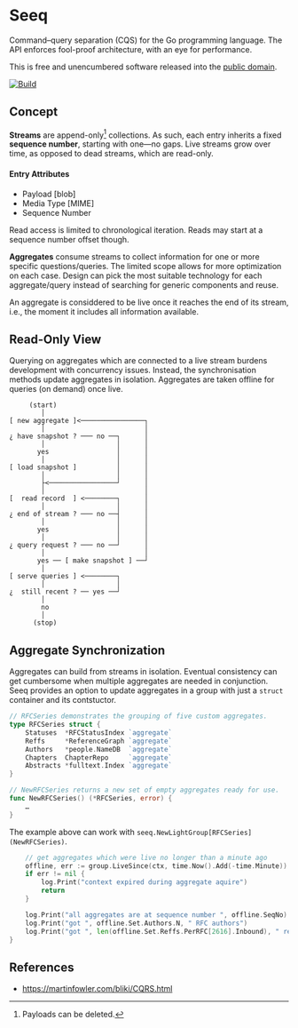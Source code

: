 # Seeq

Command–query separation (CQS) for the Go programming language.
The API enforces fool-proof architecture, with an eye for performance.

This is free and unencumbered software released into the
[public domain](https://creativecommons.org/publicdomain/zero/1.0).

[![Build](https://github.com/pascaldekloe/seeq/actions/workflows/go.yml/badge.svg)](https://github.com/pascaldekloe/seeq/actions/workflows/go.yml)


## Concept

**Streams** are append-only[^1] collections. As such, each entry inherits a
fixed **sequence number**, starting with one—no gaps. Live streams grow over
time, as opposed to dead streams, which are read-only.

#### Entry Attributes

* Payload [blob]
* Media Type [MIME]
* Sequence Number

Read access is limited to chronological iteration. Reads may start at a sequence
number offset though.

**Aggregates** consume streams to collect information for one or more specific
questions/queries. The limited scope allows for more optimization on each case.
Design can pick the most suitable technology for each aggregate/query instead of
searching for generic components and reuse.

An aggregate is considdered to be live once it reaches the end of its stream,
i.e., the moment it includes all information available.


## Read-Only View

Querying on aggregates which are connected to a live stream burdens development
with concurrency issues. Instead, the synchronisation methods update aggregates
in isolation. Aggregates are taken offline for queries (on demand) once live.


         (start)
            │
    [ new aggregate ]<────────────────┐
            │                         │
    ¿ have snapshot ? ─── no ──┐      │
            │                  │      │
           yes                 │      │
            │                  │      │
    [ load snapshot ]          │      │
            │                  │      │
            ├<─────────────────┘      │
            │                         │
    [  read record  ] <────────┐      │
            │                  │      │
    ¿ end of stream ? ─── no ──┤      │
            │                  │      │
           yes                 │      │
            │                  │      │
    ¿ query request ? ─── no ──┘      │
            │                         │
           yes ── [ make snapshot ] ──┘
            │
    [ serve queries ] <────────┐
            │                  │
    ¿  still recent ? ── yes ──┘
            │
            no
            │
          (stop)



## Aggregate Synchronization

Aggregates can build from streams in isolation. Eventual consistency can get
cumbersome when multiple aggregates are needed in conjunction. Seeq provides an
option to update aggregates in a group with just a `struct` container and its
contstuctor.

```go
// RFCSeries demonstrates the grouping of five custom aggregates.
type RFCSeries struct {
	Statuses  *RFCStatusIndex `aggregate`
	Reffs     *ReferenceGraph `aggregate`
	Authors   *people.NameDB  `aggregate`
	Chapters  ChapterRepo     `aggregate`
	Abstracts *fulltext.Index `aggregate`
}

// NewRFCSeries returns a new set of empty aggregates ready for use.
func NewRFCSeries() (*RFCSeries, error) {
	…
}
```

The example above can work with `seeq.NewLightGroup[RFCSeries](NewRFCSeries)`.

```go
	// get aggregates which were live no longer than a minute ago
	offline, err := group.LiveSince(ctx, time.Now().Add(-time.Minute))
	if err != nil {
		log.Print("context expired during aggregate aquire")
		return
	}

	log.Print("all aggregates are at sequence number ", offline.SeqNo)
	log.Print("got ", offline.Set.Authors.N, " RFC authors")
	log.Print("got ", len(offline.Set.Reffs.PerRFC[2616].Inbound), " references to RFC 2616")
}
```


## References

* https://martinfowler.com/bliki/CQRS.html


[^1]: Payloads can be deleted.
